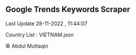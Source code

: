 

## Google Trends Keywords Scraper 
 
Last Update 28-11-2022 , 11:44:07

Country List :
VIETNAM.json



© Abdul Muttaqin 
